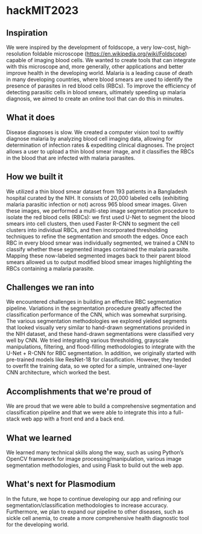 # hackMIT2023


## Inspiration
We were inspired by the development of foldscope, a very low-cost, high-resolution foldable microscope (https://en.wikipedia.org/wiki/Foldscope) capable of imaging blood cells. We wanted to create tools that can integrate with this microscope and, more generally, other applications and better improve health in the developing world. Malaria is a leading cause of death in many developing countries, where blood smears are used to identify the presence of parasites in red blood cells (RBCs). To improve the efficiency of detecting parasitic cells in blood smears, ultimately speeding up malaria diagnosis, we aimed to create an online tool that can do this in minutes. 

## What it does
Disease diagnoses is slow. We created a computer vision tool to swiftly diagnose malaria by analyzing blood cell imaging data, allowing for determination of infection rates & expediting clinical diagnoses. The project allows a user to upload a thin blood smear image, and it classifies the RBCs in the blood that are infected with malaria parasites.

## How we built it
We utilized a thin blood smear dataset from 193 patients in a Bangladesh hospital curated by the NIH. It consists of 20,000 labeled cells (exhibiting malaria parasitic infection or not) across 965 blood smear images. Given these images, we performed a multi-step image segmentation procedure to isolate the red blood cells (RBCs): we first used U-Net to segment the blood smears into cell clusters, then used Faster R-CNN to segment the cell clusters into individual RBCs, and then incorporated thresholding techniques to refine the segmentation and smooth the edges. Once each RBC in every blood smear was individually segmented, we trained a CNN to classify whether these segmented images contained the malaria parasite. Mapping these now-labeled segmented images back to their parent blood smears allowed us to output modified blood smear images highlighting the RBCs containing a malaria parasite. 

## Challenges we ran into
We encountered challenges in building an effective RBC segmentation pipeline. Variations in the segmentation procedure greatly affected the classification performance of the CNN, which was somewhat surprising. The various segmentation methodologies we explored yielded segments that looked visually very similar to hand-drawn segmentations provided in the NIH dataset, and these hand-drawn segmentations were classified very well by CNN. We tried integrating various thresholding, grayscale manipulations, filtering, and flood-filling methodologies to integrate with the U-Net + R-CNN for RBC segmentation. In addition, we originally started with pre-trained models like ResNet-18 for classification. However, they tended to overfit the training data, so we opted for a simple, untrained one-layer CNN architecture, which worked the best. 

## Accomplishments that we're proud of
We are proud that we were able to build a comprehensive segmentation and classification pipeline and that we were able to integrate this into a full-stack web app with a front end and a back end. 

## What we learned
We learned many technical skills along the way, such as using Python’s OpenCV framework for image processing/manipulation, various image segmentation methodologies, and using Flask to build out the web app.

## What's next for Plasmodium
In the future, we hope to continue developing our app and refining our segmentation/classification methodologies to increase accuracy. Furthermore, we plan to expand our pipeline to other diseases, such as sickle cell anemia, to create a more comprehensive health diagnostic tool for the developing world. 
